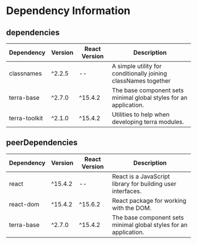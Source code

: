 # Dependency Information

## dependencies
| Dependency | Version | React Version | Description |
|-|-|-|-|
| classnames | ^2.2.5 | -- | A simple utility for conditionally joining classNames together |
| terra-base | ^2.7.0 | ^15.4.2 | The base component sets minimal global styles for an application. |
| terra-toolkit | ^2.1.0 | ^15.4.2 | Utilities to help when developing terra modules. |

## peerDependencies
| Dependency | Version | React Version | Description |
|-|-|-|-|
| react | ^15.4.2 | -- | React is a JavaScript library for building user interfaces. |
| react-dom | ^15.4.2 | ^15.6.2 | React package for working with the DOM. |
| terra-base | ^2.7.0 | ^15.4.2 | The base component sets minimal global styles for an application. |
